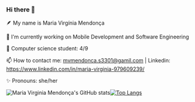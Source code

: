 ### Hi there 👋

🪶 My name is Maria Virgínia Mendonça

🌱 I'm currently working on Mobile Development and Software Engineering 

📖 Computer science student: 4/9

📫 How to contact me: mvmendonca.s3301@gamil.com | Linkedin: https://www.linkedin.com/in/maria-virginia-979609239/

✨ Pronouns: she/her

![Maria Virginia Mendonça's GitHub stats](https://github-readme-stats.vercel.app/api?username=mvmendoncas&show_icons=true&theme=radical)[![Top Langs](https://github-readme-stats.vercel.app/api/top-langs/?username=mvmendoncas&layout=compact)](https://github.com/anuraghazra/github-readme-stats)

